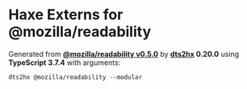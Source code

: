 # Haxe Externs for @mozilla/readability

Generated from **[@mozilla/readability v0.5.0](https://github.com/mozilla/readability)** by **[dts2hx](https://github.com/haxiomic/dts2hx) 0.20.0** using **TypeScript 3.7.4** with arguments:

	dts2hx @mozilla/readability --modular
